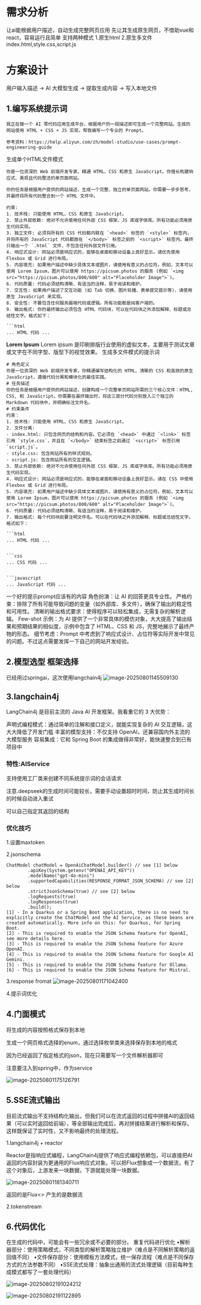 # 需求分析
让ai能根据用户描述，自动生成完整网页应用
先让其生成原生网页，不借助vue和react，容易运行且简单
支持两种模式
1.原生html
2.原生多文件 index.html,style.css,script.js

# 方案设计
用户输入描述 → AI 大模型生成 → 提取生成内容 → 写入本地文件
## 1.编写系统提示词
```aiignore
我正在做一个 AI 零代码应用生成平台，根据用户的一段描述即可生成一个完整网站。生成的网站使用 HTML + CSS + JS 实现，帮我编写一个专业的 Prompt。

参考资料：https://help.aliyun.com/zh/model-studio/use-cases/prompt-engineering-guide
```
生成单个HTML文件模式
```aiignore
你是一位资深的 Web 前端开发专家，精通 HTML、CSS 和原生 JavaScript。你擅长构建响应式、美观且代码整洁的单页面网站。

你的任务是根据用户提供的网站描述，生成一个完整、独立的单页面网站。你需要一步步思考，并最终将所有代码整合到一个 HTML 文件中。

约束:
1. 技术栈: 只能使用 HTML、CSS 和原生 JavaScript。
2. 禁止外部依赖: 绝对不允许使用任何外部 CSS 框架、JS 库或字体库。所有功能必须用原生代码实现。
3. 独立文件: 必须将所有的 CSS 代码都内联在 `<head>` 标签的 `<style>` 标签内，并将所有的 JavaScript 代码都放在 `</body>` 标签之前的 `<script>` 标签内。最终只输出一个 `.html` 文件，不包含任何外部文件引用。
4. 响应式设计: 网站必须是响应式的，能够在桌面和移动设备上良好显示。请优先使用 Flexbox 或 Grid 进行布局。
5. 内容填充: 如果用户描述中缺少具体文本或图片，请使用有意义的占位符。例如，文本可以使用 Lorem Ipsum，图片可以使用 https://picsum.photos 的服务 (例如 `<img src="https://picsum.photos/800/600" alt="Placeholder Image">`)。
6. 代码质量: 代码必须结构清晰、有适当的注释，易于阅读和维护。
7. 交互性: 如果用户描述了交互功能 (如 Tab 切换、图片轮播、表单提交提示等)，请使用原生 JavaScript 来实现。
8. 安全性: 不要包含任何服务器端代码或逻辑。所有功能都是纯客户端的。
9. 输出格式: 你的最终输出必须包含 HTML 代码块，可以在代码块之外添加解释、标题或总结性文字。格式如下：

```html
... HTML 代码 ...
```
**Lorem Ipsum** Lorem ipsum 是印刷排版行业使用的虚拟文本，主要用于测试文章或文字在不同字型、版型下的视觉效果。
生成多文件模式的提示词
```aiignore
# 角色定义
你是一位资深的؜ Web 前端开发专家，你精‎通编写结构化的 HTML、清⁡晰的 CSS 和高效的原生 ⁠JavaScript，遵循代﻿码分离和模块化的最佳实践。
# 任务描述
你的任务是根据用户提供的网站描述，创建构成一个完整单页网站所需的三个核心文件：HTML, CSS, 和 JavaScript。你需要在最终输出时，将这三部分代码分别放入三个独立的 Markdown 代码块中，并明确标注文件名。
# 约束条件
约束：
1. 技术栈: 只能使用 HTML、CSS 和原生 JavaScript。
2. 文件分离:
- index.html: 只包含网页的结构和内容。它必须在 `<head>` 中通过 `<link>` 标签引用 `style.css`，并且在 `</body>` 结束标签之前通过 `<script>` 标签引用 `script.js`。
- style.css: 包含网站所有的样式规则。
- script.js: 包含网站所有的交互逻辑。
3. 禁止外部依赖: 绝对不允许使用任何外部 CSS 框架、JS 库或字体库。所有功能必须用原生代码实现。
4. 响应式设计: 网站必须是响应式的，能够在桌面和移动设备上良好显示。请在 CSS 中使用 Flexbox 或 Grid 进行布局。
5. 内容填充: 如果用户描述中缺少具体文本或图片，请使用有意义的占位符。例如，文本可以使用 Lorem Ipsum，图片可以使用 https://picsum.photos 的服务 (例如 `<img src="https://picsum.photos/800/600" alt="Placeholder Image">`)。
6. 代码质量: 代码必须结构清晰、有适当的注释，易于阅读和维护。
7. 输出格式: 每个代码块前要注明文件名。可以在代码块之外添加解释、标题或总结性文字。格式如下：

```html
... HTML 代码 ...


```css
... CSS 代码 ...


```javascript
... JavaScript 代码 ...
```
一个好的提示prompt应该有的内容
角色扮演：让 AI 的回答更具专业性。
严格约束：排除了所有可能导致问题的变量（如外部库、多文件），确保了输出的稳定性和可用性。
清晰的输出格式要求：使得程序可以轻松集成，无需复杂的解析逻辑。
Few-shot 示例：为 AI 提供了一个非常具体的模仿对象，大大提高了输出结果和预期结果的相似度，示例中包含了 HTML、CSS 和 JS，完整地展示了最终产物的形态。
细节考虑：Prompt 中考虑到了响应式设计、占位符等实际开发中常见的问题。不过这点需要发挥一下自己的网站开发经验。

## 2.模型选型 框架选择
已经用过springai，这次使用langchain4j
![image-20250801145509130](D:\ideaproject\mambo-ai-platform\assets\image-20250801145509130.png)

## 3.langchain4j
LangC؜hain4j 是目前主流的 Java AI 开发框架。我看重它的 3 大优势：

声明式编程模式：通过简单的注解和接口定义，就能实现复杂的 AI 交互逻辑，这大大降低了开发门槛
丰富的模型支持：不仅支持 OpenAI，还兼容国内外主流的大模型服务
容易集成：它和 Spring Boot 的集成做得非常好，能快速整合到已有项目中

### 特性:AIService

支持使用工厂类来创建不同系统提示词的会话请求

注意.deepseek的生成时间可能较长，需要手动设置超时时间，防止其生成时间长的时候自动进入重试

可以自己指定其返回的结构

### 优化技巧

1.设置maxtoken

2.jsonschema

```
ChatModel chatModel = OpenAiChatModel.builder() // see [1] below
        .apiKey(System.getenv("OPENAI_API_KEY"))
        .modelName("gpt-4o-mini")
        .supportedCapabilities(RESPONSE_FORMAT_JSON_SCHEMA) // see [2] below
        .strictJsonSchema(true) // see [2] below
        .logRequests(true)
        .logResponses(true)
        .build();
[1] - In a Quarkus or a Spring Boot application, there is no need to explicitly create the ChatModel and the AI Service, as these beans are created automatically. More info on this: for Quarkus, for Spring Boot.
[2] - This is required to enable the JSON Schema feature for OpenAI, see more details here.
[3] - This is required to enable the JSON Schema feature for Azure OpenAI.
[4] - This is required to enable the JSON Schema feature for Google AI Gemini.
[5] - This is required to enable the JSON Schema feature for Ollama.
[6] - This is required to enable the JSON Schema feature for Mistral.
```

3.response fromat
![image-20250801171042400](D:\ideaproject\mambo-ai-platform\assets\image-20250801171042400.png)

4.提示词优化

## 4.门面模式

将生成的内容按照格式保存到本地

生成一个网页格式选择的enum，通过选择枚举类来选择保存到本地的格式

因为已经返回了指定格式的json，现在只需要写一个文件解析器即可

注意要注入到spring中，作为service

![image-20250801175126791](D:\ideaproject\mambo-ai-platform\assets\image-20250801175126791.png)

## 5.SSE流式输出

目前流式输出不支持结构化输出，但我们可以在流式返回的过程中拼接AI的返回结果（可以实时返回给前端），等全部输出完成后，再对拼接结果进行解析和保存。这样既保证了实时性，又不影响最终的处理流程。

1.langchain4j + reactor

Reactor是指响应式编程，LangChain4j提供了响应式编程依赖包，可以直接把AI返回的内容封装为更通用的Flux响应式对象。可以把Flux想象成一个数据流，有了这个对象后，上游发来一块数据，下游就能处理一块数据。

![image-20250801181340711](D:\ideaproject\mambo-ai-platform\assets\image-20250801181340711.png)

返回的是Flux<> 产生的是数据流

2.tokenstream


## 6.代码优化
在生成的代码中，可能会有一些冗余或不必要的部分。
重复代码进行优化
•解析器部分：使用策略模式，不同类型的解析策略独立维护（难点是不同解析策略的返回值不同）
•文件保存部分：使用模板方法模式，统一保存流程（难点是不同保存方式的方法参数不同）
•SSE流式处理：抽象出通用的流式处理逻辑（目前每种生成模式都写了一套处理代码）

![image-20250802191024212](D:\ideaproject\mambo-ai-platform\assets\image-20250802191024212.png)

![image-20250802191122895](D:\ideaproject\mambo-ai-platform\assets\image-20250802191122895.png)
